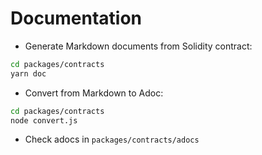 # Documentation

- Generate Markdown documents from Solidity contract:

```sh
cd packages/contracts
yarn doc
```

- Convert from Markdown to Adoc:

```sh
cd packages/contracts
node convert.js
```

- Check adocs in `packages/contracts/adocs`
